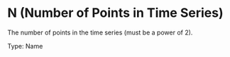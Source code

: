 # N (Number of Points in Time Series)

The number of points in the time series (must be a power of 2).

Type: Name
